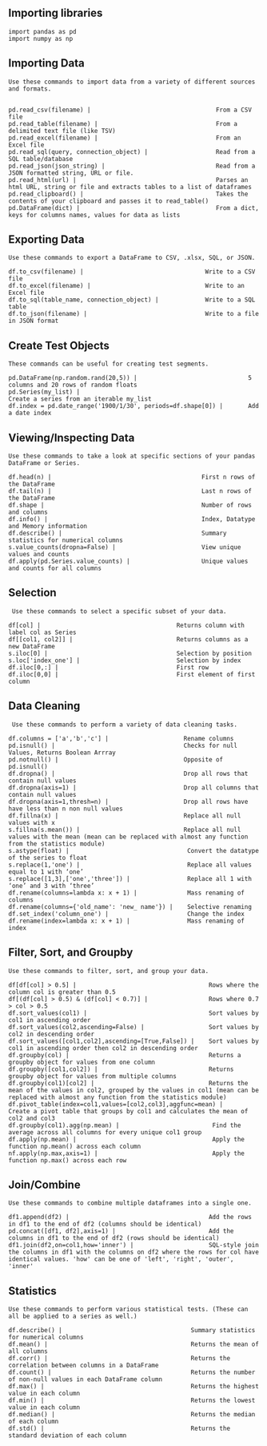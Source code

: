 ## Importing libraries
    import pandas as pd
    import numpy as np
## Importing Data  
    Use these commands to import data from a variety of different sources and formats.


    pd.read_csv(filename) |                                   From a CSV file
    pd.read_table(filename) |                                 From a delimited text file (like TSV)
    pd.read_excel(filename) |                                 From an Excel file
    pd.read_sql(query, connection_object) |                   Read from a SQL table/database
    pd.read_json(json_string) |                               Read from a JSON formatted string, URL or file.
    pd.read_html(url) |                                       Parses an html URL, string or file and extracts tables to a list of dataframes
    pd.read_clipboard() |                                     Takes the contents of your clipboard and passes it to read_table()
    pd.DataFrame(dict) |                                      From a dict, keys for columns names, values for data as lists
## Exporting Data
    Use these commands to export a DataFrame to CSV, .xlsx, SQL, or JSON.

    df.to_csv(filename) |                                  Write to a CSV file
    df.to_excel(filename) |                                Write to an Excel file
    df.to_sql(table_name, connection_object) |             Write to a SQL table
    df.to_json(filename) |                                 Write to a file in JSON format
    
## Create Test Objects
    These commands can be useful for creating test segments.

    pd.DataFrame(np.random.rand(20,5)) |                               5 columns and 20 rows of random floats
    pd.Series(my_list) |                                               Create a series from an iterable my_list
    df.index = pd.date_range('1900/1/30', periods=df.shape[0]) |       Add a date index
    
## Viewing/Inspecting Data
    Use these commands to take a look at specific sections of your pandas DataFrame or Series.

    df.head(n) |                                          First n rows of the DataFrame
    df.tail(n) |                                          Last n rows of the DataFrame
    df.shape |                                            Number of rows and columns
    df.info() |                                           Index, Datatype and Memory information
    df.describe() |                                       Summary statistics for numerical columns
    s.value_counts(dropna=False) |                        View unique values and counts
    df.apply(pd.Series.value_counts) |                    Unique values and counts for all columns    
 ## Selection
     Use these commands to select a specific subset of your data.

    df[col] |                                      Returns column with label col as Series
    df[[col1, col2]] |                             Returns columns as a new DataFrame
    s.iloc[0] |                                    Selection by position
    s.loc['index_one'] |                           Selection by index
    df.iloc[0,:] |                                 First row
    df.iloc[0,0] |                                 First element of first column   
 ## Data Cleaning
     Use these commands to perform a variety of data cleaning tasks.

    df.columns = ['a','b','c'] |                     Rename columns
    pd.isnull() |                                    Checks for null Values, Returns Boolean Arrray
    pd.notnull() |                                   Opposite of pd.isnull()
    df.dropna() |                                    Drop all rows that contain null values
    df.dropna(axis=1) |                              Drop all columns that contain null values
    df.dropna(axis=1,thresh=n) |                     Drop all rows have have less than n non null values
    df.fillna(x) |                                   Replace all null values with x
    s.fillna(s.mean()) |                             Replace all null values with the mean (mean can be replaced with almost any function from the statistics module)
    s.astype(float) |                                 Convert the datatype of the series to float
    s.replace(1,'one') |                              Replace all values equal to 1 with ‘one’
    s.replace([1,3],['one','three']) |                Replace all 1 with ‘one’ and 3 with ‘three’
    df.rename(columns=lambda x: x + 1) |              Mass renaming of columns
    df.rename(columns={'old_name': 'new_ name'}) |    Selective renaming
    df.set_index('column_one') |                      Change the index
    df.rename(index=lambda x: x + 1) |                Mass renaming of index  
## Filter, Sort, and Groupby
    Use these commands to filter, sort, and group your data.

    df[df[col] > 0.5] |                                     Rows where the column col is greater than 0.5
    df[(df[col] > 0.5) & (df[col] < 0.7)] |                 Rows where 0.7 > col > 0.5
    df.sort_values(col1) |                                  Sort values by col1 in ascending order
    df.sort_values(col2,ascending=False) |                  Sort values by col2 in descending order
    df.sort_values([col1,col2],ascending=[True,False]) |    Sort values by col1 in ascending order then col2 in descending order
    df.groupby(col) |                                       Returns a groupby object for values from one column
    df.groupby([col1,col2]) |                               Returns groupby object for values from multiple columns
    df.groupby(col1)[col2] |                                Returns the mean of the values in col2, grouped by the values in col1 (mean can be replaced with almost any function from the statistics module)
    df.pivot_table(index=col1,values=[col2,col3],aggfunc=mean) |       Create a pivot table that groups by col1 and calculates the mean of col2 and col3
    df.groupby(col1).agg(np.mean) |                          Find the average across all columns for every unique col1 group
    df.apply(np.mean) |                                      Apply the function np.mean() across each column
    nf.apply(np.max,axis=1) |                                Apply the function np.max() across each row    
    
## Join/Combine
    Use these commands to combine multiple dataframes into a single one.

    df1.append(df2) |                                       Add the rows in df1 to the end of df2 (columns should be identical)
    pd.concat([df1, df2],axis=1) |                          Add the columns in df1 to the end of df2 (rows should be identical)
    df1.join(df2,on=col1,how='inner') |                     SQL-style join the columns in df1 with the columns on df2 where the rows for col have identical values. 'how' can be one of 'left', 'right', 'outer', 'inner'    
    
## Statistics
    Use these commands to perform various statistical tests. (These can all be applied to a series as well.)

    df.describe() |                                    Summary statistics for numerical columns
    df.mean() |                                        Returns the mean of all columns
    df.corr() |                                        Returns the correlation between columns in a DataFrame
    df.count() |                                       Returns the number of non-null values in each DataFrame column
    df.max() |                                         Returns the highest value in each column
    df.min() |                                         Returns the lowest value in each column
    df.median() |                                      Returns the median of each column
    df.std() |                                         Returns the standard deviation of each column   
    
    
    
